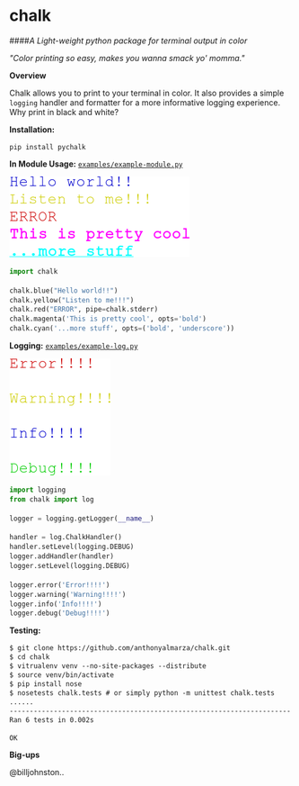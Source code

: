 chalk
=====

####*A Light-weight python package for terminal output in color*

*"Color printing so easy, makes you wanna smack yo' momma."*

**Overview**

Chalk allows you to print to your terminal in color. It also provides a simple
`logging` handler and formatter for a more informative logging experience.
Why print in black and white?

**Installation:**

    pip install pychalk


**In Module Usage:** [`examples/example-module.py`](examples/example-module.py)

![example-module.py](images/example-module.png)

```python
import chalk

chalk.blue("Hello world!!")
chalk.yellow("Listen to me!!!")
chalk.red("ERROR", pipe=chalk.stderr)
chalk.magenta('This is pretty cool', opts='bold')
chalk.cyan('...more stuff', opts=('bold', 'underscore'))
```


**Logging:** [`examples/example-log.py`](examples/example-log.py)

![example-log.py](images/example-log.png)

```python
import logging
from chalk import log

logger = logging.getLogger(__name__)

handler = log.ChalkHandler()
handler.setLevel(logging.DEBUG)
logger.addHandler(handler)
logger.setLevel(logging.DEBUG)

logger.error('Error!!!!')
logger.warning('Warning!!!!')
logger.info('Info!!!!')
logger.debug('Debug!!!!')
```



**Testing:**


```
$ git clone https://github.com/anthonyalmarza/chalk.git
$ cd chalk
$ vitrualenv venv --no-site-packages --distribute
$ source venv/bin/activate
$ pip install nose
$ nosetests chalk.tests # or simply python -m unittest chalk.tests
......
----------------------------------------------------------------------
Ran 6 tests in 0.002s

OK
```


**Big-ups**

@billjohnston..
